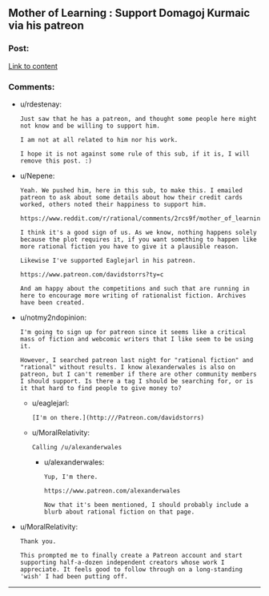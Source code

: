 ## Mother of Learning : Support Domagoj Kurmaic via his patreon

### Post:

[Link to content](https://www.patreon.com/nobody103?ty=h)

### Comments:

- u/rdestenay:
  ```
  Just saw that he has a patreon, and thought some people here might not know and be willing to support him.

  I am not at all related to him nor his work.

  I hope it is not against some rule of this sub, if it is, I will remove this post. :)
  ```

- u/Nepene:
  ```
  Yeah. We pushed him, here in this sub, to make this. I emailed patreon to ask about some details about how their credit cards worked, others noted their happiness to support him.

  https://www.reddit.com/r/rational/comments/2rcs9f/mother_of_learning_chapter_31_marked/

  I think it's a good sign of us. As we know, nothing happens solely because the plot requires it, if you want something to happen like more rational fiction you have to give it a plausible reason. 

  Likewise I've supported Eaglejarl in his patreon.

  https://www.patreon.com/davidstorrs?ty=c

  And am happy about the competitions and such that are running in here to encourage more writing of rationalist fiction. Archives have been created.
  ```

- u/notmy2ndopinion:
  ```
  I'm going to sign up for patreon since it seems like a critical mass of fiction and webcomic writers that I like seem to be using it.

  However, I searched patreon last night for "rational fiction" and "rational" without results. I know alexanderwales is also on patreon, but I can't remember if there are other community members I should support. Is there a tag I should be searching for, or is it that hard to find people to give money to?
  ```

  - u/eaglejarl:
    ```
    [I'm on there.](http:///Patreon.com/davidstorrs)
    ```

  - u/MoralRelativity:
    ```
    Calling /u/alexanderwales
    ```

    - u/alexanderwales:
      ```
      Yup, I'm there.

      https://www.patreon.com/alexanderwales

      Now that it's been mentioned, I should probably include a blurb about rational fiction on that page.
      ```

- u/MoralRelativity:
  ```
  Thank you.

  This prompted me to finally create a Patreon account and start supporting half-a-dozen independent creators whose work I appreciate. It feels good to follow through on a long-standing 'wish' I had been putting off.
  ```

---

